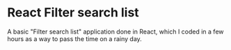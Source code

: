 # React Filter search list

A basic "Filter search list" application done in React, which I coded in a few hours as a way to pass the time on a rainy day.
